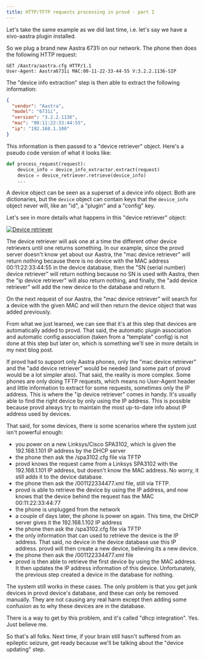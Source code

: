 ```yaml
---
title: HTTP/TFTP requests processing in provd - part 2
---
```


Let's take the same example as we did last time, i.e. let's say we have a xivo-aastra plugin
installed.

So we plug a brand new Aastra 6731i on our network. The phone then does the following HTTP request:

```
GET /Aastra/aastra.cfg HTTP/1.1
User-Agent: Aastra6731i MAC:00-11-22-33-44-55 V:3.2.2.1136-SIP
```

The "device info extraction" step is then able to extract the following information:

```json
{
  "vendor": "Aastra",
  "model": "6731i",
  "version": "3.2.2.1136",
  "mac": "00:11:22:33:44:55",
  "ip": "192.168.1.100"
}
```

This information is then passed to a "device retriever" object. Here's a pseudo code version of what
it looks like:

```python
def process_request(request):
    device_info = device_info_extractor.extract(request)
    device = device_retriever.retrieve(device_info)
    ...
```

A device object can be seen as a superset of a device info object. Both are dictionaries, but the
`device` object can contain keys that the `device_info` object never will, like an "id", a "plugin"
and a "config" key.

Let's see in more details what happens in this "device retriever" object:

[![Device
retriever](/images/blog/provd/device-retriever_m.jpg 'Device retriever, avr. 2012')](/images/blog/provd/device-retriever.png 'Device retriever')

The device retriever will ask one at a time the different other device retrievers until one returns
something. In our example, since the provd server doesn't know yet about our Aastra, the "mac device
retriever" will return nothing because there is no device with the MAC address 00:11:22:33:44:55 in
the device database, then the "SN (serial number) device retriever" will return nothing because no
SN is used with Aastra, then the "ip device retriever" will also return nothing, and finally, the
"add device retriever" will add the new device to the database and return it.

On the next request of our Aastra, the "mac device retriever" will search for a device with the
given MAC and will then return the device object that was added previously.

From what we just learned, we can see that it's at this step that devices are automatically added to
provd. That said, the automatic plugin association and automatic config association (taken from a
"template" config) is not done at this step but later on, which is something we'll see in more
details in my next blog post.

If provd had to support only Aastra phones, only the "mac device retriever" and the "add device
retriever" would be needed (and some part of provd would be a lot simpler also). That said, the
reality is more complex. Some phones are only doing TFTP requests, which means no User-Agent header
and little information to extract for some requests, sometimes only the IP address. This is where
the "ip device retriever" comes in handy. It's usually able to find the right device by only using
the IP address. This is possible because provd always try to maintain the most up-to-date info about
IP address used by devices.

That said, for some devices, there is some scenarios where the system just isn't powerful enough:

- you power on a new Linksys/Cisco SPA3102, which is given the 192.168.1.101 IP address by the DHCP
  server
- the phone then ask the /spa3102.cfg file via TFTP
- provd knows the request came from a Linksys SPA3102 with the 192.168.1.101 IP address, but doesn't
  know the MAC address. No worry, it still adds it to the device database.
- the phone then ask the /001122334477.xml file, still via TFTP.
- provd is able to retrieve the device by using the IP address, and now knows that the device behind
  the request has the MAC 00:11:22:33:44:77
- the phone is unplugged from the network
- a couple of days later, the phone is power on again. This time, the DHCP server gives it the
  192.168.1.102 IP address
- the phone then ask the /spa3102.cfg file via TFTP
- the only information that can used to retrieve the device is the IP address. That said, no device
  in the device database use this IP address. provd will then create a new device, believing its a
  new device.
- the phone then ask the /001122334477.xml file
- provd is then able to retrieve the first device by using the MAC address. It then updates the IP
  address information of this device. Unfortunately, the previous step created a device in the
  database for nothing.

The system still works in these cases. The only problem is that you get junk devices in provd
device's database, and these can only be removed manually. They are not causing any real harm except
then adding some confusion as to why these devices are in the database.

There is a way to get by this problem, and it's called "dhcp integration". Yes. Just believe me.

So that's all folks. Next time, if your brain still hasn't suffered from an epileptic seizure, get
ready because we'll be talking about the "device updating" step.
